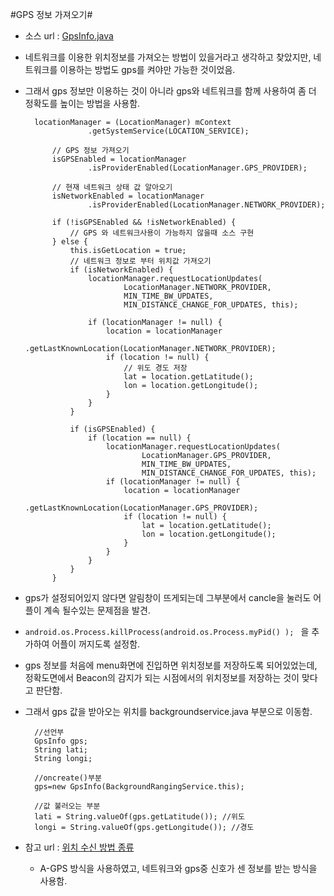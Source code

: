 #GPS 정보 가져오기#

- 소스 url : [GpsInfo.java](http://https://github.com/sevboo/final/blob/master/src/com/example/project_idfind/GpsInfo.java)

- 네트워크를 이용한 위치정보를 가져오는 방법이 있을거라고 생각하고 찾았지만,
	네트워크를 이용하는 방법도 gps를 켜야만 가능한 것이었음.
    
- 그래서 gps 정보만 이용하는 것이 아니라 gps와 네트워크를 함께 사용하여 좀 더 정확도를 높이는 방법을 사용함.

		locationManager = (LocationManager) mContext
                    .getSystemService(LOCATION_SERVICE);
  
            // GPS 정보 가져오기 
            isGPSEnabled = locationManager
                    .isProviderEnabled(LocationManager.GPS_PROVIDER);
  
            // 현재 네트워크 상태 값 알아오기 
            isNetworkEnabled = locationManager
                    .isProviderEnabled(LocationManager.NETWORK_PROVIDER);
  
            if (!isGPSEnabled && !isNetworkEnabled) {
                // GPS 와 네트워크사용이 가능하지 않을때 소스 구현
            } else {
                this.isGetLocation = true;
                // 네트워크 정보로 부터 위치값 가져오기 
                if (isNetworkEnabled) {
                    locationManager.requestLocationUpdates(
                            LocationManager.NETWORK_PROVIDER,
                            MIN_TIME_BW_UPDATES,
                            MIN_DISTANCE_CHANGE_FOR_UPDATES, this);
                    
                    if (locationManager != null) {
                        location = locationManager
                                .getLastKnownLocation(LocationManager.NETWORK_PROVIDER);
                        if (location != null) {
                            // 위도 경도 저장 
                            lat = location.getLatitude();
                            lon = location.getLongitude();
                        }
                    }
                }
                 
                if (isGPSEnabled) {
                    if (location == null) {
                        locationManager.requestLocationUpdates(
                                LocationManager.GPS_PROVIDER,
                                MIN_TIME_BW_UPDATES,
                                MIN_DISTANCE_CHANGE_FOR_UPDATES, this);
                        if (locationManager != null) {
                            location = locationManager
                                    .getLastKnownLocation(LocationManager.GPS_PROVIDER);
                            if (location != null) {
                                lat = location.getLatitude();
                                lon = location.getLongitude();
                            }
                        }
                    }
                }
            }
            
- gps가 설정되어있지 않다면 알림창이 뜨게되는데 그부분에서 cancle을 눌러도 어플이 계속 될수있는 문제점을 발견.

- `android.os.Process.killProcess(android.os.Process.myPid() ); ` 을 추가하여 어플이 꺼지도록 설정함.

- gps 정보를 처음에 menu화면에 진입하면 위치정보를 저장하도록 되어있었는데,
	정확도면에서 Beacon의 감지가 되는 시점에서의 위치정보를 저장하는 것이 맞다고 판단함.
    
   
- 그래서 gps 값을 받아오는 위치를 backgroundservice.java 부분으로 이동함.

		//선언부
        GpsInfo gps;
        String lati;
        String longi;
        
        //oncreate()부분
        gps=new GpsInfo(BackgroundRangingService.this);
        
        //값 불러오는 부분
        lati = String.valueOf(gps.getLatitude()); //위도
	    longi = String.valueOf(gps.getLongitude()); //경도

- 참고 url : [위치 수신 방법 종류](http://atin.tistory.com/381)

	- A-GPS 방식을 사용하였고, 네트워크와 gps중 신호가 센 정보를 받는 방식을 사용함.
